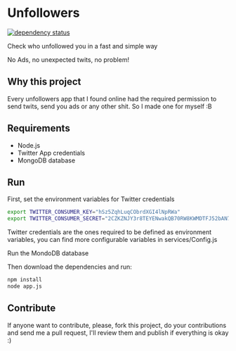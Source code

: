 # Unfollowers

[![dependency status][dep-badge]][dep-status]

[dep-status]: https://david-dm.org/Sirikon/Unfollowers
[dep-badge]: https://david-dm.org/Sirikon/Unfollowers.svg?style=flat-square

Check who unfollowed you in a fast and simple way

No Ads, no unexpected twits, no problem!

## Why this project ##
Every unfollowers app that I found online had the required permission to send twits, send you ads or any other shit. So I made one for myself :B

## Requirements ##
 * Node.js
 * Twitter App credentials
 * MongoDB database

## Run ##
First, set the environment variables for Twitter credentials
````bash
export TWITTER_CONSUMER_KEY="hSz5ZqhLuqCObrdXGI4lNpRWa"
export TWITTER_CONSUMER_SECRET="2CZKZNJY3r8TEYENwakQB70RW8KWMDTFJ52bAN7ZZehqlkArsw"
````
Twitter credentials are the ones required to be defined as environment variables, you can find more configurable variables in services/Config.js

Run the MondoDB database
 
Then download the dependencies and run:
````bash
npm install
node app.js
````

## Contribute ##
If anyone want to contribute, please, fork this project, do your contributions and send me a pull request, I'll review them and publish if everything is okay :)
